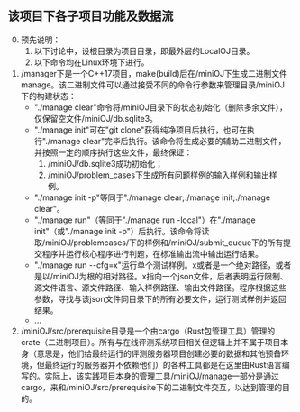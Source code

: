 ## 该项目下各子项目功能及数据流

0. 预先说明：
   1. 以下讨论中，设根目录为项目目录，即最外层的LocalOJ目录。
   2. 以下命令均在Linux环境下进行。
1. /manager下是一个C++17项目，make(build)后在/miniOJ下生成二进制文件manage。该二进制文件可以通过接受不同的命令行参数来管理目录/miniOJ下的构建状态：
   - "./manage clear"命令将/miniOJ目录下的状态初始化（删除多余文件），仅保留空文件/miniOJ/db.sqlite3。
   - "./manage init"可在"git clone"获得纯净项目后执行，也可在执行"./manage clear"完毕后执行。该命令将生成必要的辅助二进制文件，并按照一定的顺序执行这些文件，最终保证：
      1. /miniOJ/db.sqlite3成功初始化；
      2. /miniOJ/problem_cases下生成所有问题样例的输入样例和输出样例。
   - "./manage init -p"等同于"./manage clear;./manage init;./manage clear"。
   - "./manage run"（等同于"./manage run -local"）在"./manage init"（或"./manage init -p"）后执行。该命令将读取/miniOJ/problemcases/下的样例和/miniOJ/submit_queue下的所有提交程序并运行核心程序进行判题，在标准输出流中输出运行结果。
   - "./manage run --cfg=x"运行单个测试样例。x或者是一个绝对路径，或者是以/miniOJ为根的相对路径。x指向一个json文件，后者表明运行限制、源文件语言、源文件路径、输入样例路径、输出文件路径。程序根据这些参数，寻找与该json文件同目录下的所有必要文件，运行测试样例并返回结果。
   - ...
2. /miniOJ/src/prerequisite目录是一个由cargo（Rust包管理工具）管理的crate（二进制项目）。所有与在线评测系统项目相关但逻辑上并不属于项目本身（意思是，他们给最终运行的评测服务器项目创建必要的数据和其他预备环境，但最终运行的服务器并不依赖他们）的各种工具都是在这里由Rust语言编写的。实际上，该实践项目本身的管理工具/miniOJ/manage一部分是通过cargo，来和/miniOJ/src/prerequisite下的二进制文件交互，以达到管理的目的。   